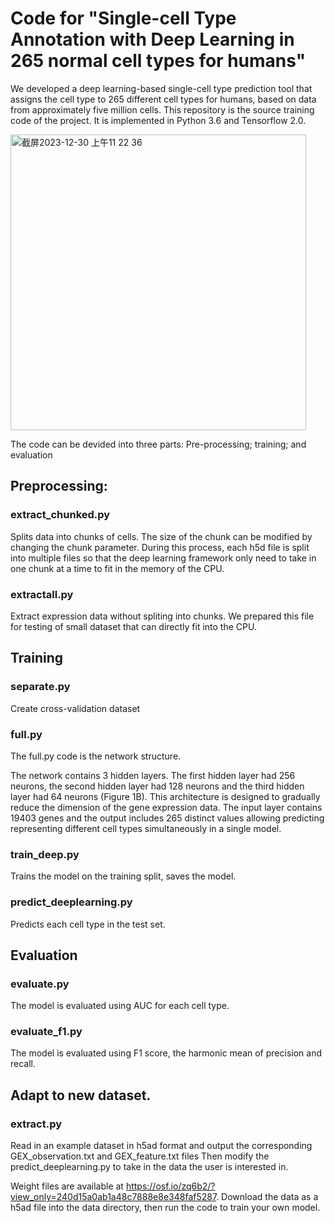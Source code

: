 # Code for "Single-cell Type Annotation with Deep Learning in 265 normal cell types for humans"

We developed a deep learning-based single-cell type prediction tool that assigns the cell type to 265 different cell types for humans, based on data from approximately five million cells. This repository is the source training code of the project. It is implemented in Python 3.6 and Tensorflow 2.0.


<img width="473" alt="截屏2023-12-30 上午11 22 36" src="https://github.com/SherrySDong/Hierarchical-Correction-Improves-Automated-Single-cell-Type-Annotation/assets/115379295/2a3c3eec-3b8f-4d4f-85a1-032296a4a71d">

The code can be devided into three parts: Pre-processing; training; and evaluation

## Preprocessing:
### extract_chunked.py
Splits data into chunks of cells. The size of the chunk can be modified by changing the  chunk parameter. During this process, each h5d file is split into multiple files so that the deep learning framework only need to take in one chunk at a time to fit in the memory of the CPU. 

### extractall.py
Extract expression data without spliting into chunks. We prepared this file for testing of small dataset that can directly fit into the CPU. 


## Training
### separate.py
Create cross-validation dataset

### full.py
The full.py code is the network structure. 

The network contains 3 hidden layers. The first hidden layer had 256 neurons, the second hidden layer had 128 neurons and the third hidden layer had 64 neurons (Figure 1B). This architecture is designed to gradually reduce the dimension of the gene expression data. The input layer contains 19403 genes and the output includes 265 distinct values allowing predicting representing different cell types simultaneously in a single model.


### train_deep.py
Trains the model on the training split, saves the model.

### predict_deeplearning.py
Predicts each cell type in the test set.


## Evaluation
### evaluate.py
The model is evaluated using AUC for each cell type.

### evaluate_f1.py
The model is evaluated using F1 score, the harmonic mean of precision and recall. 

## Adapt to new dataset. 
### extract.py
Read in an example dataset in h5ad format and output the corresponding GEX_observation.txt and GEX_feature.txt files
Then modify the predict_deeplearning.py to take in the data the user is interested in.

Weight files are available at https://osf.io/zq6b2/?view_only=240d15a0ab1a48c7888e8e348faf5287. Download the data as a h5ad file into the data directory, then run the code to train your own model.
